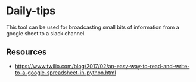 # Daily-tips
This tool can be used for broadcasting small bits of information from a google sheet to a slack channel.

## Resources
* https://www.twilio.com/blog/2017/02/an-easy-way-to-read-and-write-to-a-google-spreadsheet-in-python.html
